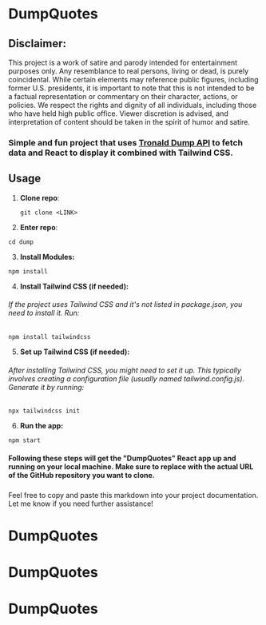# DumpQuotes

## Disclaimer: 
This project is a work of satire and parody intended for entertainment purposes only. Any resemblance to real persons, living or dead, is purely coincidental. While certain elements may reference public figures, including former U.S. presidents, it is important to note that this is not intended to be a factual representation or commentary on their character, actions, or policies. We respect the rights and dignity of all individuals, including those who have held high public office. Viewer discretion is advised, and interpretation of content should be taken in the spirit of humor and satire.

### Simple and fun project that uses [Tronald Dump API](https://www.tronalddump.io/) to fetch data and React to display it combined with Tailwind CSS.

## Usage

1. **Clone repo**: 
   ```terminal 
   git clone <LINK>
   ````

2. **Enter repo**:
```terminal
cd dump 
```

3. **Install Modules:**
```terminal 
npm install
```

4. **Install Tailwind CSS (if needed):**
###### If the project uses Tailwind CSS and it's not listed in package.json, you need to install it. Run:
```terminal 
npm install tailwindcss
```

5. **Set up Tailwind CSS (if needed):**
###### After installing Tailwind CSS, you might need to set it up. This typically involves creating a configuration file (usually named tailwind.config.js). Generate it by running:

```terminal 
npx tailwindcss init
```

6. **Run the app:**
```terminal 
npm start
```


#### Following these steps will get the "DumpQuotes" React app up and running on your local machine. Make sure to replace <LINK> with the actual URL of the GitHub repository you want to clone.




### 
Feel free to copy and paste this markdown into your project documentation. Let me know if you need further assistance!
# DumpQuotes
# DumpQuotes
# DumpQuotes
